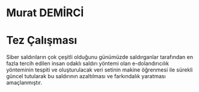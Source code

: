 # Murat DEMİRCİ 
# Tez Çalışması

Siber saldırıların çok çeşitli olduğunu günümüzde saldırganlar tarafından en fazla tercih edilen insan odaklı saldırı yöntemi olan e-dolandırıcılık yönteminin tespiti ve oluşturulacak veri setinin makine öğrenmesi ile sürekli güncel tutularak bu saldırının azaltılması ve farkındalık yaratması amaçlanmıştır. 
